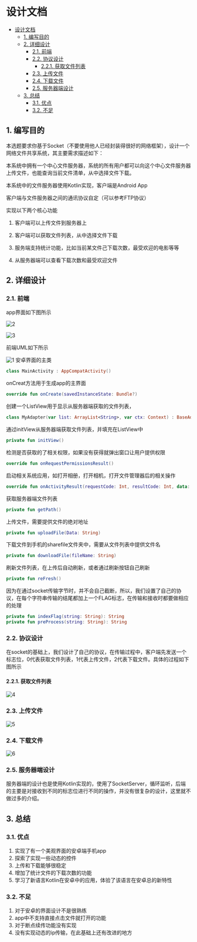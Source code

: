 <a id="markdown-设计文档" name="设计文档"></a>
# 设计文档

<!-- TOC -->

- [设计文档](#设计文档)
    - [1. 编写目的](#01-编写目的)
    - [2. 详细设计](#02-详细设计)
        - [2.1. 前端](#021-前端)
        - [2.2. 协议设计](#022-协议设计)
            - [2.2.1. 获取文件列表](#0221-获取文件列表)
        - [2.3. 上传文件](#023-上传文件)
        - [2.4. 下载文件](#024-下载文件)
        - [2.5. 服务器端设计](#025-服务器端设计)
    - [3. 总结](#03-总结)
        - [3.1. 优点](#031-优点)
        - [3.2. 不足](#032-不足)

<!-- /TOC -->

<a id="markdown-01-编写目的" name="01-编写目的"></a>
## 1. 编写目的

本选题要求你基于Socket（不要使用他人已经封装得很好的网络框架），设计一个网络文件共享系统，其主要需求描述如下：

本系统中拥有一个中心文件服务器，系统的所有用户都可以向这个中心文件服务器上传文件，也能查询当前文件清单，从中选择文件下载。

本系统中的文件服务器使用Kotlin实现，客户端是Android App

客户端与文件服务器之间的通讯协议自定（可以参考FTP协议）

实现以下两个核心功能

1. 客户端可以上传文件到服务器上

2. 客户端可以获取文件列表，从中选择文件下载

3. 服务端支持统计功能，比如当前某文件己下载次数，最受欢迎的电影等等

4. 从服务器端可以查看下载次数和最受欢迎文件

<a id="markdown-02-详细设计" name="02-详细设计"></a>
## 2. 详细设计

<a id="markdown-021-前端" name="021-前端"></a>
### 2.1. 前端

app界面如下图所示

![2](2.jpg)

![3](3.jpg)

前端UML如下所示

![1](1.png)
安卓界面的主类

```kotlin
class MainActivity : AppCompatActivity()
```

onCreat方法用于生成app的主界面

```kotlin
override fun onCreate(savedInstanceState: Bundle?)
```

创建一个ListView用于显示从服务器端获取的文件列表，

```kotlin
class MyAdapter(var list: ArrayList<String>, var ctx: Context) : BaseAdapter()
```

通过initView从服务器端获取文件列表，并填充在ListView中

```kotlin
private fun initView()
```

检测是否获取的了相关权限，如果没有获得就弹出窗口让用户提供权限

```kotlin
override fun onRequestPermissionsResult()
```

启动相关系统应用，如打开相册，打开相机，打开文件管理器后的相关操作

```kotlin
override fun onActivityResult(requestCode: Int, resultCode: Int, data: Intent?)
```

获取服务器端文件列表

```kotlin
private fun getPath()
```

上传文件，需要提供文件的绝对地址

```kotlin
private fun uploadFile(Data: String)
```

下载文件到手机的sharefile文件夹中，需要从文件列表中提供文件名

```kotlin
private fun downloadFile(fileName: String)
```

刷新文件列表，在上传后自动刷新，或者通过刷新按钮自己刷新

```kotlin
private fun reFresh()
```

因为在通过socket传输字节时，并不会自己截断，所以，我们设置了自己的协议，在每个字符串传输的结尾都加上一个FLAG标志，在传输和接收时都要做相应的处理

```kotlin
private fun indexFlag(string: String): String
private fun preProcess(string: String): String 
```

<a id="markdown-022-协议设计" name="022-协议设计"></a>
### 2.2. 协议设计

在socket的基础上，我们设计了自己的协议，在传输过程中，客户端先发送一个标志位，0代表获取文件列表，1代表上传文件，2代表下载文件。具体的过程如下图所示

<a id="markdown-0221-获取文件列表" name="0221-获取文件列表"></a>
#### 2.2.1. 获取文件列表

![4](4.bmp)

<a id="markdown-023-上传文件" name="023-上传文件"></a>
### 2.3. 上传文件

![5](5.bmp)

<a id="markdown-024-下载文件" name="024-下载文件"></a>
### 2.4. 下载文件

![6](6.bmp)

<a id="markdown-025-服务器端设计" name="025-服务器端设计"></a>
### 2.5. 服务器端设计

服务器端的设计也是使用Kotlin实现的，使用了SocketServer，循环监听，后端的主要是对接收到不同的标志位进行不同的操作，并没有很复杂的设计，这里就不做过多的介绍。

<a id="markdown-03-总结" name="03-总结"></a>
## 3. 总结

<a id="markdown-031-优点" name="031-优点"></a>
### 3.1. 优点

1. 实现了有一个美观界面的安卓端手机app
2. 探索了实现一些动态的控件
3. 上传和下载能够很稳定
4. 增加了统计文件的下载次数的功能
5. 学习了新语言Kotlin在安卓中的应用，体验了该语言在安卓总的新特性

<a id="markdown-032-不足" name="032-不足"></a>
### 3.2. 不足

1. 对于安卓的界面设计不是很熟练
2. app中不支持直接点击文件就打开的功能
3. 对于断点续传功能没有实现
4. 没有实现动态的ip传输，在此基础上还有改进的地方
